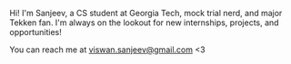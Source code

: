 Hi! I'm Sanjeev, a CS student at Georgia Tech, mock trial nerd, and major Tekken fan.
I'm always on the lookout for new internships, projects, and opportunities!

You can reach me at viswan.sanjeev@gmail.com <3
